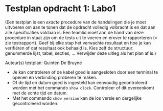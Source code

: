 # Testplan opdracht 1: Labo1

(Een testplan is een *exacte* procedure van de handelingen die je moet uitvoeren om aan te tonen dat de opdracht volledig volbracht is en dat aan alle specificaties voldaan is. Een teamlid moet aan de hand van deze procedure in staat zijn om de tests uit te voeren en erover te rapporteren (= zie testrapport). Geef bij elke stap het verwachte resultaat en hoe je kan verifiëren of dat resultaat ook behaald is. Kies zelf de structuur: genummerde lijst, tabel, secties, ... Verwijder deze uitleg als het plan af is.)

Auteur(s) testplan: Quinten De Bruyne

- Je kan controleren of de kabel goed is aangesloten door een terminal te openen en verbinding proberen te maken.
- Of de tijd en datum goed is ingesteld kan eenvoudig gecontroleerd worden met het commando `show clock`. Controleer of dit overeenkomt met de echte tijd en datum.
- Met het commando `show version` kan de ios versie en dergelijke gecontroleerd worden.


